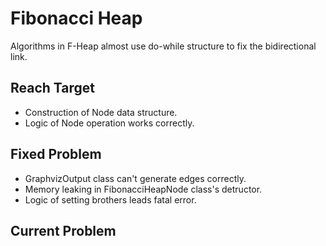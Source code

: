 # Fibonacci Heap

Algorithms in F-Heap almost use do-while structure to fix the bidirectional link.<br/>

## Reach Target
-	Construction of Node data structure.
-	Logic of Node operation works correctly.

## Fixed Problem
-	GraphvizOutput class can't generate edges correctly.
-	Memory leaking in FibonacciHeapNode class's detructor.
-	Logic of setting brothers leads fatal error.

## Current Problem